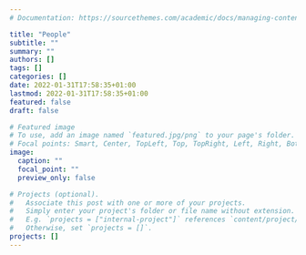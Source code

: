```yaml
---
# Documentation: https://sourcethemes.com/academic/docs/managing-content/

title: "People"
subtitle: ""
summary: ""
authors: []
tags: []
categories: []
date: 2022-01-31T17:58:35+01:00
lastmod: 2022-01-31T17:58:35+01:00
featured: false
draft: false

# Featured image
# To use, add an image named `featured.jpg/png` to your page's folder.
# Focal points: Smart, Center, TopLeft, Top, TopRight, Left, Right, BottomLeft, Bottom, BottomRight.
image:
  caption: ""
  focal_point: ""
  preview_only: false

# Projects (optional).
#   Associate this post with one or more of your projects.
#   Simply enter your project's folder or file name without extension.
#   E.g. `projects = ["internal-project"]` references `content/project/deep-learning/index.md`.
#   Otherwise, set `projects = []`.
projects: []
---
```

